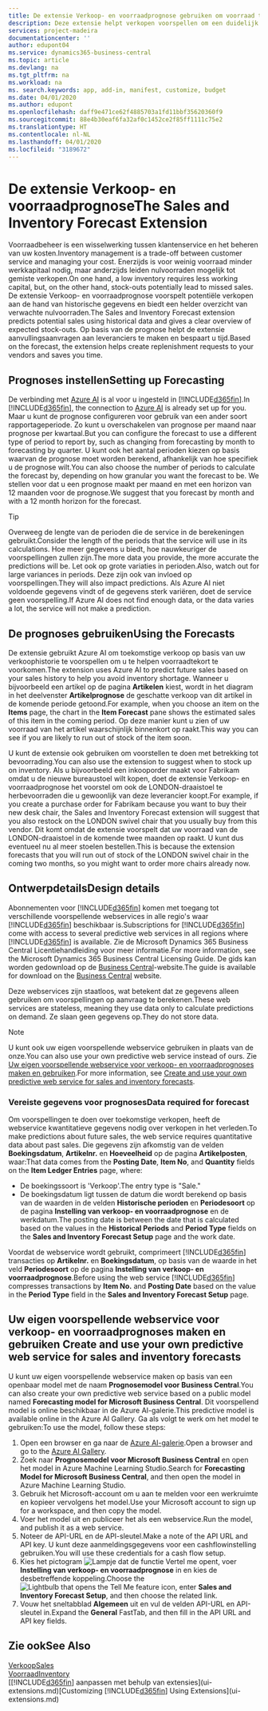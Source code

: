```yaml
---
title: De extensie Verkoop- en voorraadprognose gebruiken om voorraad te beheren | Microsoft Docs
description: Deze extensie helpt verkopen voorspellen om een duidelijk overzicht te krijgen van verwachte nulvoorraden en helpt u zelfs aanvullingsorders voor leveranciers te maken.
services: project-madeira
documentationcenter: ''
author: edupont04
ms.service: dynamics365-business-central
ms.topic: article
ms.devlang: na
ms.tgt_pltfrm: na
ms.workload: na
ms. search.keywords: app, add-in, manifest, customize, budget
ms.date: 04/01/2020
ms.author: edupont
ms.openlocfilehash: daff9e471ce62f4885703a1fd11bbf35620360f9
ms.sourcegitcommit: 88e4b30eaf6fa32af0c1452ce2f85ff1111c75e2
ms.translationtype: HT
ms.contentlocale: nl-NL
ms.lasthandoff: 04/01/2020
ms.locfileid: "3189672"
---
```

# <a name="the-sales-and-inventory-forecast-extension"></a><span data-ttu-id="1d684-103">De extensie Verkoop- en voorraadprognose</span><span class="sxs-lookup"><span data-stu-id="1d684-103">The Sales and Inventory Forecast Extension</span></span>
<span data-ttu-id="1d684-104">Voorraadbeheer is een wisselwerking tussen klantenservice en het beheren van uw kosten.</span><span class="sxs-lookup"><span data-stu-id="1d684-104">Inventory management is a trade-off between customer service and managing your cost.</span></span> <span data-ttu-id="1d684-105">Enerzijds is voor weinig voorraad minder werkkapitaal nodig, maar anderzijds leiden nulvoorraden mogelijk tot gemiste verkopen.</span><span class="sxs-lookup"><span data-stu-id="1d684-105">On one hand, a low inventory requires less working capital, but, on the other hand, stock-outs potentially lead to missed sales.</span></span> <span data-ttu-id="1d684-106">De extensie Verkoop- en voorraadprognose voorspelt potentiële verkopen aan de hand van historische gegevens en biedt een helder overzicht van verwachte nulvoorraden.</span><span class="sxs-lookup"><span data-stu-id="1d684-106">The Sales and Inventory Forecast extension predicts potential sales using historical data and gives a clear overview of expected stock-outs.</span></span> <span data-ttu-id="1d684-107">Op basis van de prognose helpt de extensie aanvullingsaanvragen aan leveranciers te maken en bespaart u tijd.</span><span class="sxs-lookup"><span data-stu-id="1d684-107">Based on the forecast, the extension helps create replenishment requests to your vendors and saves you time.</span></span>  

## <a name="setting-up-forecasting"></a><span data-ttu-id="1d684-108">Prognoses instellen</span><span class="sxs-lookup"><span data-stu-id="1d684-108">Setting up Forecasting</span></span>
<span data-ttu-id="1d684-109">De verbinding met [Azure AI](https://azure.microsoft.com/overview/ai-platform/) is al voor u ingesteld in [!INCLUDE[d365fin](includes/d365fin_md.md)].</span><span class="sxs-lookup"><span data-stu-id="1d684-109">In [!INCLUDE[d365fin](includes/d365fin_md.md)], the connection to [Azure AI](https://azure.microsoft.com/overview/ai-platform/) is already set up for you.</span></span> <span data-ttu-id="1d684-110">Maar u kunt de prognose configureren voor gebruik van een ander soort rapportageperiode. Zo kunt u overschakelen van prognose per maand naar prognose per kwartaal.</span><span class="sxs-lookup"><span data-stu-id="1d684-110">But you can configure the forecast to use a different type of period to report by, such as changing from forecasting by month to forecasting by quarter.</span></span> <span data-ttu-id="1d684-111">U kunt ook het aantal perioden kiezen op basis waarvan de prognose moet worden berekend, afhankelijk van hoe specifiek u de prognose wilt.</span><span class="sxs-lookup"><span data-stu-id="1d684-111">You can also choose the number of periods to calculate the forecast by, depending on how granular you want the forecast to be.</span></span> <span data-ttu-id="1d684-112">We stellen voor dat u een prognose maakt per maand en met een horizon van 12 maanden voor de prognose.</span><span class="sxs-lookup"><span data-stu-id="1d684-112">We suggest that you forecast by month and with a 12 month horizon for the forecast.</span></span> 

> [!TIP]  
>   <span data-ttu-id="1d684-113">Overweeg de lengte van de perioden die de service in de berekeningen gebruikt.</span><span class="sxs-lookup"><span data-stu-id="1d684-113">Consider the length of the periods that the service will use in its calculations.</span></span> <span data-ttu-id="1d684-114">Hoe meer gegevens u biedt, hoe nauwkeuriger de voorspellingen zullen zijn.</span><span class="sxs-lookup"><span data-stu-id="1d684-114">The more data you provide, the more accurate the predictions will be.</span></span> <span data-ttu-id="1d684-115">Let ook op grote variaties in perioden.</span><span class="sxs-lookup"><span data-stu-id="1d684-115">Also, watch out for large variances in periods.</span></span> <span data-ttu-id="1d684-116">Deze zijn ook van invloed op voorspellingen.</span><span class="sxs-lookup"><span data-stu-id="1d684-116">They will also impact predictions.</span></span> <span data-ttu-id="1d684-117">Als Azure AI niet voldoende gegevens vindt of de gegevens sterk variëren, doet de service geen voorspelling.</span><span class="sxs-lookup"><span data-stu-id="1d684-117">If Azure AI does not find enough data, or the data varies a lot, the service will not make a prediction.</span></span>

## <a name="using-the-forecasts"></a><span data-ttu-id="1d684-118">De prognoses gebruiken</span><span class="sxs-lookup"><span data-stu-id="1d684-118">Using the Forecasts</span></span>
<span data-ttu-id="1d684-119">De extensie gebruikt Azure AI om toekomstige verkoop op basis van uw verkoophistorie te voorspellen om u te helpen voorraadtekort te voorkomen.</span><span class="sxs-lookup"><span data-stu-id="1d684-119">The extension uses Azure AI to predict future sales based on your sales history to help you avoid inventory shortage.</span></span> <span data-ttu-id="1d684-120">Wanneer u bijvoorbeeld een artikel op de pagina **Artikelen** kiest, wordt in het diagram in het deelvenster **Artikelprognose** de geschatte verkoop van dit artikel in de komende periode getoond.</span><span class="sxs-lookup"><span data-stu-id="1d684-120">For example, when you choose an item on the **Items** page, the chart in the **Item Forecast** pane shows the estimated sales of this item in the coming period.</span></span> <span data-ttu-id="1d684-121">Op deze manier kunt u zien of uw voorraad van het artikel waarschijnlijk binnenkort op raakt.</span><span class="sxs-lookup"><span data-stu-id="1d684-121">This way you can see if you are likely to run out of stock of the item soon.</span></span>  

<span data-ttu-id="1d684-122">U kunt de extensie ook gebruiken om voorstellen te doen met betrekking tot bevoorrading.</span><span class="sxs-lookup"><span data-stu-id="1d684-122">You can also use the extension to suggest when to stock up on inventory.</span></span> <span data-ttu-id="1d684-123">Als u bijvoorbeeld een inkooporder maakt voor Fabrikam omdat u de nieuwe bureaustoel wilt kopen, doet de extensie Verkoop- en voorraadprognose het voorstel om ook de LONDON-draaistoel te herbevoorraden die u gewoonlijk van deze leverancier koopt.</span><span class="sxs-lookup"><span data-stu-id="1d684-123">For example, if you create a purchase order for Fabrikam because you want to buy their new desk chair, the Sales and Inventory Forecast extension will suggest that you also restock on the LONDON swivel chair that you usually buy from this vendor.</span></span> <span data-ttu-id="1d684-124">Dit komt omdat de extensie voorspelt dat uw voorraad van de LONDON-draaistoel in de komende twee maanden op raakt. U kunt dus eventueel nu al meer stoelen bestellen.</span><span class="sxs-lookup"><span data-stu-id="1d684-124">This is because the extension forecasts that you will run out of stock of the LONDON swivel chair in the coming two months, so you might want to order more chairs already now.</span></span>  

## <a name="design-details"></a><span data-ttu-id="1d684-125">Ontwerpdetails</span><span class="sxs-lookup"><span data-stu-id="1d684-125">Design details</span></span>
<span data-ttu-id="1d684-126">Abonnementen voor [!INCLUDE[d365fin](includes/d365fin_md.md)] komen met toegang tot verschillende voorspellende webservices in alle regio's waar [!INCLUDE[d365fin](includes/d365fin_md.md)] beschikbaar is.</span><span class="sxs-lookup"><span data-stu-id="1d684-126">Subscriptions for [!INCLUDE[d365fin](includes/d365fin_md.md)] come with access to several predictive web services in all regions where [!INCLUDE[d365fin](includes/d365fin_md.md)] is available.</span></span> <span data-ttu-id="1d684-127">Zie de Microsoft Dynamics 365 Business Central Licentiehandleiding voor meer informatie.</span><span class="sxs-lookup"><span data-stu-id="1d684-127">For more information, see the Microsoft Dynamics 365 Business Central Licensing Guide.</span></span> <span data-ttu-id="1d684-128">De gids kan worden gedownload op de [Business Central](https://dynamics.microsoft.com/en-us/business-central/overview/)-website.</span><span class="sxs-lookup"><span data-stu-id="1d684-128">The guide is available for download on the [Business Central](https://dynamics.microsoft.com/en-us/business-central/overview/) website.</span></span> 

<span data-ttu-id="1d684-129">Deze webservices zijn staatloos, wat betekent dat ze gegevens alleen gebruiken om voorspellingen op aanvraag te berekenen.</span><span class="sxs-lookup"><span data-stu-id="1d684-129">These web services are stateless, meaning they use data only to calculate predictions on demand.</span></span> <span data-ttu-id="1d684-130">Ze slaan geen gegevens op.</span><span class="sxs-lookup"><span data-stu-id="1d684-130">They do not store data.</span></span>

> [!NOTE]  
>   <span data-ttu-id="1d684-131">U kunt ook uw eigen voorspellende webservice gebruiken in plaats van de onze.</span><span class="sxs-lookup"><span data-stu-id="1d684-131">You can also use your own predictive web service instead of ours.</span></span> <span data-ttu-id="1d684-132">Zie [Uw eigen voorspellende webservice voor verkoop- en voorraadprognoses maken en gebruiken](#AnchorText).</span><span class="sxs-lookup"><span data-stu-id="1d684-132">For more information, see [Create and use your own predictive web service for sales and inventory forecasts](#AnchorText).</span></span> 

### <a name="data-required-for-forecast"></a><span data-ttu-id="1d684-133">Vereiste gegevens voor prognoses</span><span class="sxs-lookup"><span data-stu-id="1d684-133">Data required for forecast</span></span>
<span data-ttu-id="1d684-134">Om voorspellingen te doen over toekomstige verkopen, heeft de webservice kwantitatieve gegevens nodig over verkopen in het verleden.</span><span class="sxs-lookup"><span data-stu-id="1d684-134">To make predictions about future sales, the web service requires quantitative data about past sales.</span></span> <span data-ttu-id="1d684-135">Die gegevens zijn afkomstig van de velden **Boekingsdatum**, **Artikelnr.** en **Hoeveelheid** op de pagina **Artikelposten**, waar:</span><span class="sxs-lookup"><span data-stu-id="1d684-135">That data comes from the **Posting Date**, **Item No**, and **Quantity** fields on the **Item Ledger Entries** page, where:</span></span>
-    <span data-ttu-id="1d684-136">De boekingssoort is 'Verkoop'.</span><span class="sxs-lookup"><span data-stu-id="1d684-136">The entry type is "Sale."</span></span>
- <span data-ttu-id="1d684-137">De boekingsdatum ligt tussen de datum die wordt berekend op basis van de waarden in de velden **Historische perioden** en **Periodesoort** op de pagina **Instelling van verkoop- en voorraadprognose** en de werkdatum.</span><span class="sxs-lookup"><span data-stu-id="1d684-137">The posting date is between the date that is calculated based on the values in the **Historical Periods** and **Period Type** fields on the **Sales and Inventory Forecast Setup** page and the work date.</span></span>

<span data-ttu-id="1d684-138">Voordat de webservice wordt gebruikt, comprimeert [!INCLUDE[d365fin](includes/d365fin_md.md)] transacties op **Artikelnr.** en **Boekingsdatum**, op basis van de waarde in het veld **Periodesoort** op de pagina **Instelling van verkoop- en voorraadprognose**.</span><span class="sxs-lookup"><span data-stu-id="1d684-138">Before using the web service [!INCLUDE[d365fin](includes/d365fin_md.md)] compresses transactions by **Item No.** and **Posting Date** based on the value in the **Period Type** field in the **Sales and Inventory Forecast Setup** page.</span></span>

## <a name="create-and-use-your-own-predictive-web-service-for-sales-and-inventory-forecasts"></a><span data-ttu-id="1d684-139"><a name="AnchorText"> </a>Uw eigen voorspellende webservice voor verkoop- en voorraadprognoses maken en gebruiken</span><span class="sxs-lookup"><span data-stu-id="1d684-139"><a name="AnchorText"> </a>Create and use your own predictive web service for sales and inventory forecasts</span></span>
<span data-ttu-id="1d684-140">U kunt uw eigen voorspellende webservice maken op basis van een openbaar model met de naam **Prognosemodel voor Business Central**.</span><span class="sxs-lookup"><span data-stu-id="1d684-140">You can also create your own predictive web service based on a public model named **Forecasting model for Microsoft Business Central**.</span></span> <span data-ttu-id="1d684-141">Dit voorspellend model is online beschikbaar in de Azure AI-galerie.</span><span class="sxs-lookup"><span data-stu-id="1d684-141">This predictive model is available online in the Azure AI Gallery.</span></span> <span data-ttu-id="1d684-142">Ga als volgt te werk om het model te gebruiken:</span><span class="sxs-lookup"><span data-stu-id="1d684-142">To use the model, follow these steps:</span></span>  

1. <span data-ttu-id="1d684-143">Open een browser en ga naar de [Azure AI-galerie](https://go.microsoft.com/fwlink/?linkid=828352).</span><span class="sxs-lookup"><span data-stu-id="1d684-143">Open a browser and go to the [Azure AI Gallery](https://go.microsoft.com/fwlink/?linkid=828352).</span></span>  
2. <span data-ttu-id="1d684-144">Zoek naar **Prognosemodel voor Microsoft Business Central** en open het model in Azure Machine Learning Studio.</span><span class="sxs-lookup"><span data-stu-id="1d684-144">Search for **Forecasting Model for Microsoft Business Central**, and then open the model in Azure Machine Learning Studio.</span></span>  
3. <span data-ttu-id="1d684-145">Gebruik het Microsoft-account om u aan te melden voor een werkruimte en kopieer vervolgens het model.</span><span class="sxs-lookup"><span data-stu-id="1d684-145">Use your Microsoft account to sign up for a workspace, and then copy the model.</span></span>  
4. <span data-ttu-id="1d684-146">Voer het model uit en publiceer het als een webservice.</span><span class="sxs-lookup"><span data-stu-id="1d684-146">Run the model, and publish it as a web service.</span></span>  
5. <span data-ttu-id="1d684-147">Noteer de API-URL en de API-sleutel.</span><span class="sxs-lookup"><span data-stu-id="1d684-147">Make a note of the API URL and API key.</span></span> <span data-ttu-id="1d684-148">U kunt deze aanmeldingsgegevens voor een cashflowinstelling gebruiken.</span><span class="sxs-lookup"><span data-stu-id="1d684-148">You will use these credentials for a cash flow setup.</span></span>  
6. <span data-ttu-id="1d684-149">Kies het pictogram ![Lampje dat de functie Vertel me opent](media/ui-search/search_small.png "Vertel me wat u wilt doen"), voer **Instelling van verkoop- en voorraadprognose** in en kies de desbetreffende koppeling.</span><span class="sxs-lookup"><span data-stu-id="1d684-149">Choose the ![Lightbulb that opens the Tell Me feature](media/ui-search/search_small.png "Tell me what you want to do") icon, enter **Sales and Inventory Forecast Setup**, and then choose the related link.</span></span>  
7. <span data-ttu-id="1d684-150">Vouw het sneltabblad **Algemeen** uit en vul de velden API-URL en API-sleutel in.</span><span class="sxs-lookup"><span data-stu-id="1d684-150">Expand the **General** FastTab, and then fill in the API URL and API key fields.</span></span>  


## <a name="see-also"></a><span data-ttu-id="1d684-151">Zie ook</span><span class="sxs-lookup"><span data-stu-id="1d684-151">See Also</span></span>
[<span data-ttu-id="1d684-152">Verkoop</span><span class="sxs-lookup"><span data-stu-id="1d684-152">Sales</span></span>](sales-manage-sales.md)  
[<span data-ttu-id="1d684-153">Voorraad</span><span class="sxs-lookup"><span data-stu-id="1d684-153">Inventory</span></span>](inventory-manage-inventory.md)  
<span data-ttu-id="1d684-154">[[!INCLUDE[d365fin](includes/d365fin_md.md)] aanpassen met behulp van extensies](ui-extensions.md)</span><span class="sxs-lookup"><span data-stu-id="1d684-154">[Customizing [!INCLUDE[d365fin](includes/d365fin_md.md)] Using Extensions](ui-extensions.md)</span></span>  
